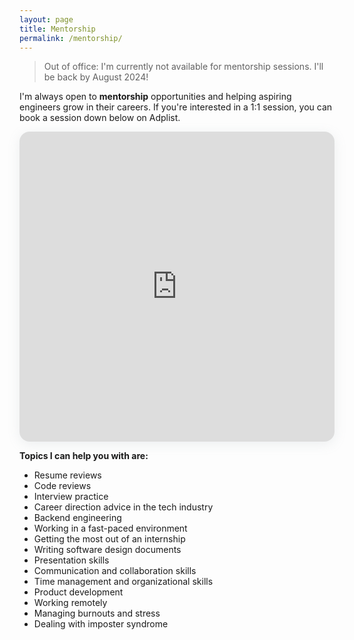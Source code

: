 ```yaml
---
layout: page
title: Mentorship
permalink: /mentorship/
---
```


> Out of office: I'm currently not available for mentorship sessions. I'll be back by August 2024!

I'm always open to **mentorship** opportunities and helping aspiring engineers grow in their careers. If you're interested in a 1:1 session, you can book a session down below on Adplist.
<section style="height: 496px; box-shadow: rgba(142, 151, 158, 0.15) 0px 4px 19px 0px; border-radius: 16px; overflow: hidden; width: 100%; max-width: 650px;"><iframe src="https://adplist.org/widgets/single-session?src=shehab-abdel-salam&amp;session=38654-mentorship-session" title="Mentorship Session" width="100%" height="100%" loading="lazy" style="border: 0px;"></iframe></section>
<p></p>

**Topics I can help you with are:**
- Resume reviews
- Code reviews
- Interview practice
- Career direction advice in the tech industry
- Backend engineering
- Working in a fast-paced environment
- Getting the most out of an internship
- Writing software design documents
- Presentation skills
- Communication and collaboration skills
- Time management and organizational skills
- Product development
- Working remotely
- Managing burnouts and stress
- Dealing with imposter syndrome



